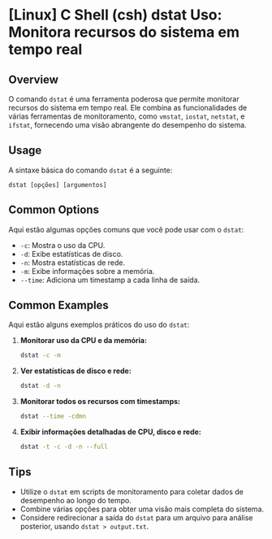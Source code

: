 # [Linux] C Shell (csh) dstat Uso: Monitora recursos do sistema em tempo real

## Overview
O comando `dstat` é uma ferramenta poderosa que permite monitorar recursos do sistema em tempo real. Ele combina as funcionalidades de várias ferramentas de monitoramento, como `vmstat`, `iostat`, `netstat`, e `ifstat`, fornecendo uma visão abrangente do desempenho do sistema.

## Usage
A sintaxe básica do comando `dstat` é a seguinte:

```
dstat [opções] [argumentos]
```

## Common Options
Aqui estão algumas opções comuns que você pode usar com o `dstat`:

- `-c`: Mostra o uso da CPU.
- `-d`: Exibe estatísticas de disco.
- `-n`: Mostra estatísticas de rede.
- `-m`: Exibe informações sobre a memória.
- `--time`: Adiciona um timestamp a cada linha de saída.

## Common Examples
Aqui estão alguns exemplos práticos do uso do `dstat`:

1. **Monitorar uso da CPU e da memória:**
   ```bash
   dstat -c -m
   ```

2. **Ver estatísticas de disco e rede:**
   ```bash
   dstat -d -n
   ```

3. **Monitorar todos os recursos com timestamps:**
   ```bash
   dstat --time -cdmn
   ```

4. **Exibir informações detalhadas de CPU, disco e rede:**
   ```bash
   dstat -t -c -d -n --full
   ```

## Tips
- Utilize o `dstat` em scripts de monitoramento para coletar dados de desempenho ao longo do tempo.
- Combine várias opções para obter uma visão mais completa do sistema.
- Considere redirecionar a saída do `dstat` para um arquivo para análise posterior, usando `dstat > output.txt`.
